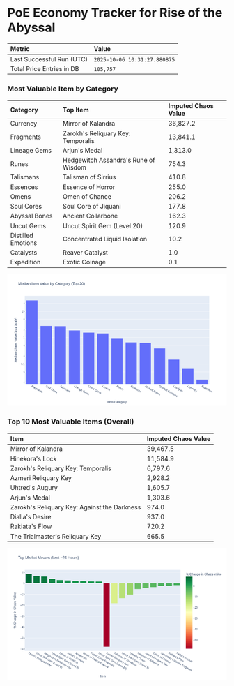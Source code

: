 # PoE Economy Tracker for Rise of the Abyssal

<!-- START_MAINTENANCE -->
| Metric | Value |
|:---|:---|
| Last Successful Run (UTC) | `2025-10-06 10:31:27.880875` |
| Total Price Entries in DB | `105,757` |

<!-- END_MAINTENANCE -->

<!-- START_DATAFRAME_DEBUG -->
<!-- END_DATAFRAME_DEBUG -->

<!-- START_CATEGORY_ANALYSIS -->
### Most Valuable Item by Category
| Category | Top Item | Imputed Chaos Value |
| :--- | :--- | :--- |
| Currency | Mirror of Kalandra | 36,827.2 |
| Fragments | Zarokh's Reliquary Key: Temporalis | 13,841.1 |
| Lineage Gems | Arjun's Medal | 1,313.0 |
| Runes | Hedgewitch Assandra's Rune of Wisdom | 754.3 |
| Talismans | Talisman of Sirrius | 410.8 |
| Essences | Essence of Horror | 255.0 |
| Omens | Omen of Chance | 206.2 |
| Soul Cores | Soul Core of Jiquani | 177.8 |
| Abyssal Bones | Ancient Collarbone | 162.3 |
| Uncut Gems | Uncut Spirit Gem (Level 20) | 120.9 |
| Distilled Emotions | Concentrated Liquid Isolation | 10.2 |
| Catalysts | Reaver Catalyst | 1.0 |
| Expedition | Exotic Coinage | 0.1 |


![Category Analysis Chart](charts/category_analysis.png)
<!-- END_ANALYSIS -->

<!-- START_ANALYSIS -->
### Top 10 Most Valuable Items (Overall)
| Item | Imputed Chaos Value |
| :--- | :--- |
| Mirror of Kalandra | 39,467.5 |
| Hinekora's Lock | 11,584.9 |
| Zarokh's Reliquary Key: Temporalis | 6,797.6 |
| Azmeri Reliquary Key | 2,928.2 |
| Uhtred's Augury | 1,605.7 |
| Arjun's Medal | 1,303.6 |
| Zarokh's Reliquary Key: Against the Darkness | 974.0 |
| Dialla's Desire | 937.0 |
| Rakiata's Flow | 720.2 |
| The Trialmaster's Reliquary Key | 665.5 |


![Market Movers Chart](charts/market_movers.png)
<!-- END_ANALYSIS -->
